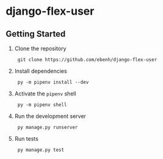# django-flex-user

## Getting Started
1. Clone the repository

        git clone https://github.com/ebenh/django-flex-user

2. Install dependencies

        py -m pipenv install --dev

3. Activate the `pipenv` shell

        py -m pipenv shell

4. Run the development server

        py manage.py runserver

5. Run tests

        py manage.py test